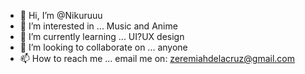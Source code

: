 - 👋 Hi, I’m @Nikuruuu
- 👀 I’m interested in ... Music and Anime
- 🌱 I’m currently learning ... UI?UX design
- 💞️ I’m looking to collaborate on ... anyone
- 📫 How to reach me ... email me on: zeremiahdelacruz@gmail.com

<!---
Nikuruuu/Nikuruuu is a ✨ special ✨ repository because its `README.md` (this file) appears on your GitHub profile.
You can click the Preview link to take a look at your changes.
--->

